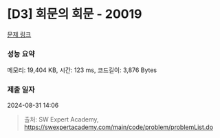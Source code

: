 # [D3] 회문의 회문 - 20019 

[문제 링크](https://swexpertacademy.com/main/code/problem/problemDetail.do?contestProbId=AY2hjCWKbykDFATh) 

### 성능 요약

메모리: 19,404 KB, 시간: 123 ms, 코드길이: 3,876 Bytes

### 제출 일자

2024-08-31 14:06



> 출처: SW Expert Academy, https://swexpertacademy.com/main/code/problem/problemList.do